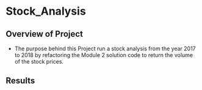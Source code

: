 # Stock_Analysis
## Overview of Project
* The purpose behind this Project run a stock analysis from the year 2017 to 2018 by refactoring the Module 2 solution code to return the volume of the stock prices.

## Results
